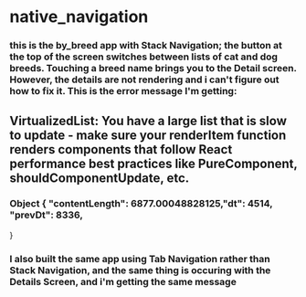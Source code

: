 # native_navigation

### this is the by_breed app with Stack Navigation; the button at the top of the screen switches between lists of cat and dog breeds. Touching a breed name brings you to the Detail screen. However, the details are not rendering and i can't figure out how to fix it.  This is the error message I'm getting:

## VirtualizedList: You have a large list that is slow to update - make sure your renderItem function renders components that follow React performance best practices like PureComponent, shouldComponentUpdate, etc. 
### Object { "contentLength": 6877.00048828125,"dt": 4514, "prevDt": 8336,
}

### I also built the same app using Tab Navigation rather than Stack Navigation, and the same thing is occuring with the Details Screen, and i'm getting the same message



